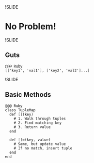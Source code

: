 !SLIDE
# No Problem!

!SLIDE
## Guts

    @@@ Ruby
    [['key1', 'val1'], ['key2', 'val2']...]

!SLIDE
## Basic Methods

    @@@ Ruby
    class TupleMap
      def [](key)
        # 1. Walk through tuples
        # 2. Find matching key
        # 3. Return value
      end

      def []=(key, value)
        # Same, but update value
        # If no match, insert tuple
      end
    end
